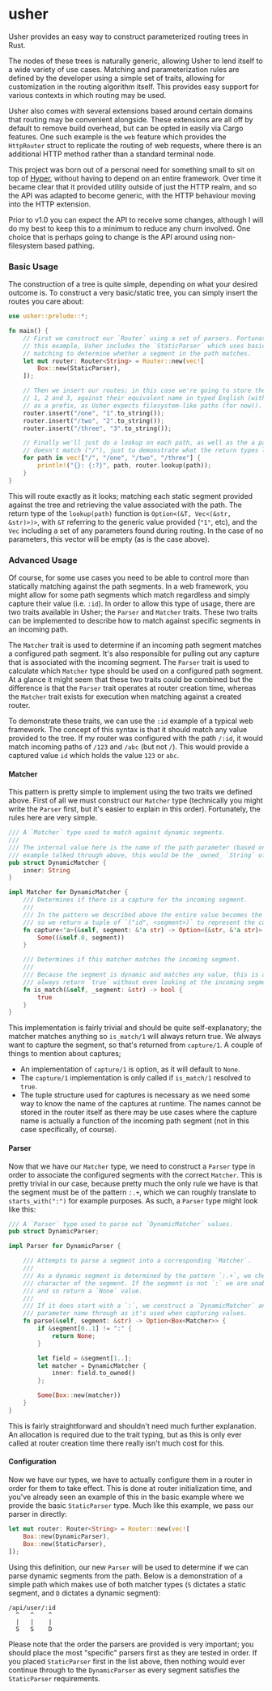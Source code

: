 # usher

Usher provides an easy way to construct parameterized routing trees in Rust.

The nodes of these trees is naturally generic, allowing Usher to lend itself
to a wide variety of use cases. Matching and parameterization rules are defined
by the developer using a simple set of traits, allowing for customization in
the routing algorithm itself. This provides easy support for various contexts
in which routing may be used.

Usher also comes with several extensions based around certain domains that
routing may be convenient alongside. These extensions are all off by default
to remove build overhead, but can be opted in easily via Cargo features. One
such example is the `web` feature which provides the `HttpRouter` struct to
replicate the routing of web requests, where there is an additional HTTP method
rather than a standard terminal node.

This project was born out of a personal need for something small to sit on top
of [Hyper](https://hyper.rs/), without having to depend on an entire framework.
Over time it became clear that it provided utility outside of just the HTTP realm,
and so the API was adapted to become generic, with the HTTP behaviour moving into
the HTTP extension.

Prior to v1.0 you can expect the API to receive some changes, although I will
do my best to keep this to a minimum to reduce any churn involved. One choice
that is perhaps going to change is the API around using non-filesystem based
pathing.

### Basic Usage

The construction of a tree is quite simple, depending on what your desired outcome
is. To construct a very basic/static tree, you can simply insert the routes you
care about:

```rust
use usher::prelude::*;

fn main() {
    // First we construct our `Router` using a set of parsers. Fortunately for
    // this example, Usher includes the `StaticParser` which uses basic string
    // matching to determine whether a segment in the path matches.
    let mut router: Router<String> = Router::new(vec![
        Box::new(StaticParser),
    ]);

    // Then we insert our routes; in this case we're going to store the numbers
    // 1, 2 and 3, against their equivalent name in typed English (with a "/"
    // as a prefix, as Usher expects filesystem-like paths (for now)).
    router.insert("/one", "1".to_string());
    router.insert("/two", "2".to_string());
    router.insert("/three", "3".to_string());

    // Finally we'll just do a lookup on each path, as well as the a path which
    // doesn't match ("/"), just to demonstrate what the return types look like.
    for path in vec!["/", "/one", "/two", "/three"] {
        println!("{}: {:?}", path, router.lookup(path));
    }
}
```

This will route exactly as it looks; matching each static segment provided against
the tree and retrieving the value associated with the path. The return type of the
`lookup(path)` function is `Option<(&T, Vec<(&str, &str)>)>`, with `&T` referring
to the generic value provided (`"1"`, etc), and the `Vec` including a set of any
parameters found during routing. In the case of no parameters, this vector will be
empty (as is the case above).

### Advanced Usage

Of course, for some use cases you need to be able to control more than statically
matching against the path segments. In a web framework, you might allow for some
path segments which match regardless and simply capture their value (i.e. `:id`).
In order to allow this type of usage, there are two traits available in Usher; the
`Parser` and `Matcher` traits. These two traits can be implemented to describe how
to match against specific segments in an incoming path.

The `Matcher` trait is used to determine if an incoming path segment matches a
configured path segment. It's also responsible for pulling out any capture that
is associated with the incoming segment. The `Parser` trait is used to calculate
which `Matcher` type should be used on a configured path segment. At a glance it
might seem that these two traits could be combined but the difference is that the
`Parser` trait operates at router creation time, whereas the `Matcher` trait exists
for execution when matching against a created router.

To demonstrate these traits, we can use the `:id` example of a typical web framework.
The concept of this syntax is that it should match any value provided to the tree.
If my router was configured with the path `/:id`, it would match incoming paths of
`/123` and `/abc` (but not `/`). This would provide a captured value `id` which holds
the value `123` or `abc`.

#### Matcher

This pattern is pretty simple to implement using the two traits we defined above.
First of all we must construct our `Matcher` type (technically you might write the
`Parser` first, but it's easier to explain in this order). Fortunately, the rules
here are very simple.

```rust
/// A `Matcher` type used to match against dynamic segments.
///
/// The internal value here is the name of the path parameter (based on the
/// example talked through above, this would be the _owned_ `String` of `"id"`).
pub struct DynamicMatcher {
    inner: String
}

impl Matcher for DynamicMatcher {
    /// Determines if there is a capture for the incoming segment.
    ///
    /// In the pattern we described above the entire value becomes the capture,
    /// so we return a tuple of `("id", <segment>)` to represent the capture.
    fn capture<'a>(&self, segment: &'a str) -> Option<(&str, &'a str)> {
        Some((&self.0, segment))
    }

    /// Determines if this matcher matches the incoming segment.
    ///
    /// Because the segment is dynamic and matches any value, this is able to
    /// always return `true` without even looking at the incoming segment.
    fn is_match(&self, _segment: &str) -> bool {
        true
    }
}
```

This implementation is fairly trivial and should be quite self-explanatory; the
matcher matches anything so `is_match/1` will always return true. We always want
to capture the segment, so that's returned from `capture/1`. A couple of things
to mention about captures;

- An implementation of `capture/1` is option, as it will default to `None`.
- The `capture/1` implementation is only called if `is_match/1` resolved to `true`.
- The tuple structure used for captures is necessary as we need some way to know
  the name of the captures at runtime. The names cannot be stored in the router
  itself as there may be use cases where the capture name is actually a function
  of the incoming path segment (not in this case specifically, of course).

#### Parser

Now that we have our `Matcher` type, we need to construct a `Parser` type in
order to associate the configured segments with the correct `Matcher`. This is
pretty trivial in our case, because pretty much the only rule we have is that
the segment must be of the pattern `:.+`, which we can roughly translate to
`starts_with(":")` for example purposes. As such, a `Parser` type might look
like this:

```rust
/// A `Parser` type used to parse out `DynamicMatcher` values.
pub struct DynamicParser;

impl Parser for DynamicParser {

    /// Attempts to parse a segment into a corresponding `Matcher`.
    ///
    /// As a dynamic segment is determined by the pattern `:.+`, we check the first
    /// character of the segment. If the segment is not `:` we are unable to parse
    /// and so return a `None` value.
    ///
    /// If it does start with a `:`, we construct a `DynamicMatcher` and pass the
    /// parameter name through as it's used when capturing values.
    fn parse(&self, segment: &str) -> Option<Box<Matcher>> {
        if &segment[0..1] != ":" {
            return None;
        }

        let field = &segment[1..];
        let matcher = DynamicMatcher {
            inner: field.to_owned()
        };

        Some(Box::new(matcher))
    }
}
```

This is fairly straightforward and shouldn't need much further explanation. An
allocation is required due to the trait typing, but as this is only ever called
at router creation time there really isn't much cost for this.

#### Configuration

Now we have our types, we have to actually configure them in a router in order
for them to take effect. This is done at router initialization time, and you've
already seen an example of this in the basic example where we provide the basic
`StaticParser` type. Much like this example, we pass our parser in directly:

```rust
let mut router: Router<String> = Router::new(vec![
    Box::new(DynamicParser),
    Box::new(StaticParser),
]);
```

Using this definition, our new `Parser` will be used to determine if we can parse
dynamic segments from the path. Below is a demonstration of a simple path which
makes use of both matcher types (`S` dictates a static segment, and `D` dictates
a dynamic segment):

```
/api/user/:id
  ^   ^    ^
  |   |    |
  S   S    D
```


Please note that the order the parsers are provided is very important; you should
place the most "specific" parsers first as they are tested in order. If you placed
`StaticParser` first in the list above, then nothing would ever continue through to
the `DynamicParser` as every segment satisfies the `StaticParser` requirements.
